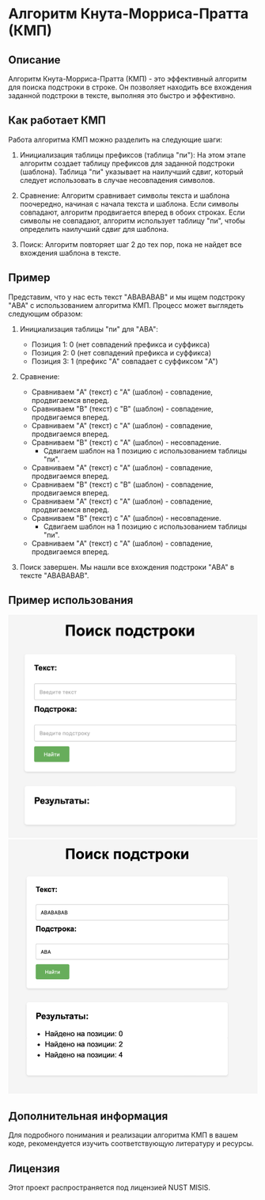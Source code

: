 # Алгоритм Кнута-Морриса-Пратта (КМП)

## Описание

Алгоритм Кнута-Морриса-Пратта (КМП) - это эффективный алгоритм для поиска подстроки в строке. Он позволяет находить все вхождения заданной подстроки в тексте, выполняя это быстро и эффективно.

## Как работает КМП

Работа алгоритма КМП можно разделить на следующие шаги:

1. Инициализация таблицы префиксов (таблица "пи"): На этом этапе алгоритм создает таблицу префиксов для заданной подстроки (шаблона). Таблица "пи" указывает на наилучший сдвиг, который следует использовать в случае несовпадения символов.

2. Сравнение: Алгоритм сравнивает символы текста и шаблона поочередно, начиная с начала текста и шаблона. Если символы совпадают, алгоритм продвигается вперед в обоих строках. Если символы не совпадают, алгоритм использует таблицу "пи", чтобы определить наилучший сдвиг для шаблона.

3. Поиск: Алгоритм повторяет шаг 2 до тех пор, пока не найдет все вхождения шаблона в тексте.

## Пример

Представим, что у нас есть текст "ABABABAB" и мы ищем подстроку "ABA" с использованием алгоритма КМП. Процесс может выглядеть следующим образом:

1. Инициализация таблицы "пи" для "ABA":
   - Позиция 1: 0 (нет совпадений префикса и суффикса)
   - Позиция 2: 0 (нет совпадений префикса и суффикса)
   - Позиция 3: 1 (префикс "A" совпадает с суффиксом "A")
   
2. Сравнение:
   - Сравниваем "A" (текст) с "A" (шаблон) - совпадение, продвигаемся вперед.
   - Сравниваем "B" (текст) с "B" (шаблон) - совпадение, продвигаемся вперед.
   - Сравниваем "A" (текст) с "A" (шаблон) - совпадение, продвигаемся вперед.
   - Сравниваем "B" (текст) с "A" (шаблон) - несовпадение.
     - Сдвигаем шаблон на 1 позицию с использованием таблицы "пи".
   - Сравниваем "A" (текст) с "A" (шаблон) - совпадение, продвигаемся вперед.
   - Сравниваем "B" (текст) с "B" (шаблон) - совпадение, продвигаемся вперед.
   - Сравниваем "A" (текст) с "A" (шаблон) - совпадение, продвигаемся вперед.
   - Сравниваем "B" (текст) с "A" (шаблон) - несовпадение.
     - Сдвигаем шаблон на 1 позицию с использованием таблицы "пи".
   - Сравниваем "A" (текст) с "A" (шаблон) - совпадение, продвигаемся вперед.

3. Поиск завершен. Мы нашли все вхождения подстроки "ABA" в тексте "ABABABAB".

## Пример использования

![Вид программы](/./img/pic1.png)
![пример работы](./img/pic2.png)

## Дополнительная информация

Для подробного понимания и реализации алгоритма КМП в вашем коде, рекомендуется изучить соответствующую литературу и ресурсы.

## Лицензия

Этот проект распространяется под лицензией NUST MISIS.
